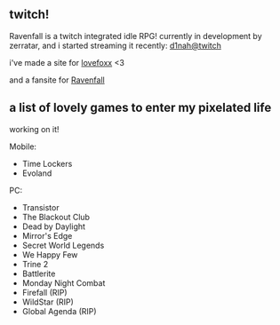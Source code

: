 ## twitch! 

Ravenfall is a twitch integrated idle RPG! currently in development by zerratar, and i started streaming it recently: [d1nah@twitch](https://twitch.tv/d1nah)

i've made a site for [lovefoxx](https://pleasance.github.io/lovefoxx/) <3

and a fansite for [Ravenfall](https://ravenfall.rabbits.xyz/)



## a list of lovely games to enter my pixelated life

working on it!

Mobile:
- Time Lockers
- Evoland

PC:
- Transistor
- The Blackout Club
- Dead by Daylight
- Mirror's Edge
- Secret World Legends
- We Happy Few
- Trine 2
- Battlerite
- Monday Night Combat
- Firefall (RIP)
- WildStar (RIP)
- Global Agenda (RIP)
